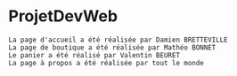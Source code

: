 # ProjetDevWeb


    La page d'accueil a été réalisée par Damien BRETTEVILLE
    La page de boutique a été réalisée par Mathéo BONNET
    Le panier a été réalisé par Valentin BEURET
    La page à propos a été réalisée par tout le monde

